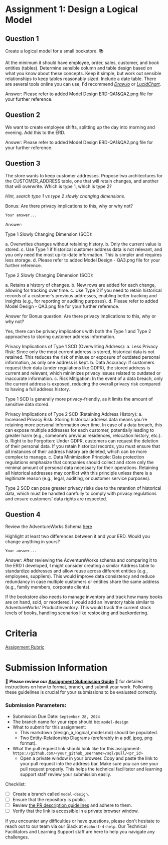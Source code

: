 # Assignment 1: Design a Logical Model

## Question 1
Create a logical model for a small bookstore. 📚

At the minimum it should have employee, order, sales, customer, and book entities (tables). Determine sensible column and table design based on what you know about these concepts. Keep it simple, but work out sensible relationships to keep tables reasonably sized. Include a date table. There are several tools online you can use, I'd recommend [_Draw.io_](https://www.drawio.com/) or [_LucidChart_](https://www.lucidchart.com/pages/).

Answer: Please refer to added Model Design ERD-QA1&QA2.png file for your further reference.


## Question 2
We want to create employee shifts, splitting up the day into morning and evening. Add this to the ERD.

Answer: Please refer to added Model Design ERD-QA1&QA2.png file for your further reference.

## Question 3
The store wants to keep customer addresses. Propose two architectures for the CUSTOMER_ADDRESS table, one that will retain changes, and another that will overwrite. Which is type 1, which is type 2?

_Hint, search type 1 vs type 2 slowly changing dimensions._

Bonus: Are there privacy implications to this, why or why not?
```
Your answer...
```
Answer: 

Type 1 Slowly Changing Dimension (SCD):

a. Overwrites changes without retaining history.
b. Only the current value is stored.
c. Use Type 1 if historical customer address data is not relevant, and you only need the most up-to-date information. This is simpler and requires less storage.
d. Please refer to added Model Design - QA3.png file for your further reference.

Type 2 Slowly Changing Dimension (SCD):

a. Retains a history of changes.
b. New rows are added for each change, allowing for tracking over time.
c. Use Type 2 if you need to retain historical records of a customer’s previous addresses, enabling better tracking and insights (e.g., for reporting or auditing purposes).
d. Please refer to added Model Design - QA3.png file for your further reference.

Answer for Bonus question: Are there privacy implications to this, why or why not?

Yes, there can be privacy implications with both the Type 1 and Type 2 approaches to storing customer address information.

Privacy Implications of Type 1 SCD (Overwriting Address):
a. Less Privacy Risk: Since only the most current address is stored, historical data is not retained. This reduces the risk of misuse or exposure of outdated personal information, as only one address is kept.
b. Data Accuracy: If customers request their data (under regulations like GDPR), the stored address is current and relevant, which minimizes privacy issues related to outdated or inaccurate information.
c. Risk Mitigation: In the event of a data breach, only the current address is exposed, reducing the overall privacy risk compared to having a full address history.

Type 1 SCD is generally more privacy-friendly, as it limits the amount of sensitive data stored.

Privacy Implications of Type 2 SCD (Retaining Address History):
a. Increased Privacy Risk: Storing historical address data means you're retaining more personal information over time. In case of a data breach, this can expose multiple addresses for each customer, potentially leading to greater harm (e.g., someone’s previous residences, relocation history, etc.).
b. Right to be Forgotten: Under GDPR, customers can request the deletion of their personal data. If you retain historical records, you must ensure that all instances of their address history are deleted, which can be more complex to manage.
c. Data Minimization Principle: Data protection regulations emphasize that companies should collect and store only the minimal amount of personal data necessary for their operations. Retaining all historical addresses may conflict with this principle unless there is a legitimate reason (e.g., legal, auditing, or customer service purposes).

Type 2 SCD can pose greater privacy risks due to the retention of historical data, which must be handled carefully to comply with privacy regulations and ensure customers’ data rights are respected.

## Question 4
Review the AdventureWorks Schema [here](https://i.stack.imgur.com/LMu4W.gif)

Highlight at least two differences between it and your ERD. Would you change anything in yours?
```
Your answer...
```
Answer: 
After reviewing the AdventureWorks schema and comparing it to the ERD I developed, I might consider creating a similar Address table to standardize addresses and allow reuse across different entities (e.g., employees, suppliers). This would improve data consistency and reduce redundancy in case multiple customers or entities share the same address (e.g., family members, corporate clients).

If the bookstore also needs to manage inventory and track how many books are on hand, sold, or reordered, I would add an Inventory table similar to AdventureWorks' ProductInventory. This would track the current stock levels of books, handling scenarios like restocking and backordering.

# Criteria

[Assignment Rubric](./assignment_rubric.md)

# Submission Information

🚨 **Please review our [Assignment Submission Guide](https://github.com/UofT-DSI/onboarding/blob/main/onboarding_documents/submissions.md)** 🚨 for detailed instructions on how to format, branch, and submit your work. Following these guidelines is crucial for your submissions to be evaluated correctly.

### Submission Parameters:
* Submission Due Date: `September 28, 2024`
* The branch name for your repo should be: `model-design`
* What to submit for this assignment:
    * This markdown (design_a_logical_model.md) should be populated.
    * Two Entity-Relationship Diagrams (preferably in a pdf, jpeg, png format).
* What the pull request link should look like for this assignment: `https://github.com/<your_github_username>/sql/pull/<pr_id>`
    * Open a private window in your browser. Copy and paste the link to your pull request into the address bar. Make sure you can see your pull request properly. This helps the technical facilitator and learning support staff review your submission easily.

Checklist:
- [ ] Create a branch called `model-design`.
- [ ] Ensure that the repository is public.
- [ ] Review [the PR description guidelines](https://github.com/UofT-DSI/onboarding/blob/main/onboarding_documents/submissions.md#guidelines-for-pull-request-descriptions) and adhere to them.
- [ ] Verify that the link is accessible in a private browser window.

If you encounter any difficulties or have questions, please don't hesitate to reach out to our team via our Slack at `#cohort-4-help`. Our Technical Facilitators and Learning Support staff are here to help you navigate any challenges.
